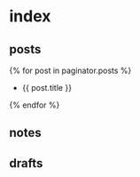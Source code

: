 # index

## posts 

{% for post in paginator.posts %}

- {{ post.title }}

{% endfor %}

## notes

## drafts
